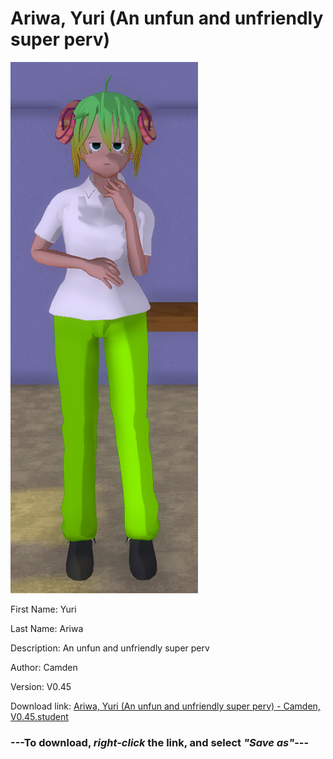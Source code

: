 # Ariwa, Yuri (An unfun and unfriendly super perv)

<img src = "https://raw.githubusercontent.com/Arbiter1223/Daigaku-Gurashi-Custom-Students/master/Students/Files/Ariwa%2C%20Yuri%20(An%20unfun%20and%20unfriendly%20super%20perv).png">

First Name: Yuri

Last Name: Ariwa

Description: An unfun and unfriendly super perv

Author: Camden

Version: V0.45

Download link: <a href="https://raw.githubusercontent.com/Arbiter1223/Daigaku-Gurashi-Custom-Students/master/Students/Files/Ariwa%2C%20Yuri%20(An%20unfun%20and%20unfriendly%20super%20perv)%20-%20Camden%2C%20V0.45.student">Ariwa, Yuri (An unfun and unfriendly super perv) - Camden, V0.45.student</a>

### ---**To download, _right-click_ the link, and select _"Save as"_**---
